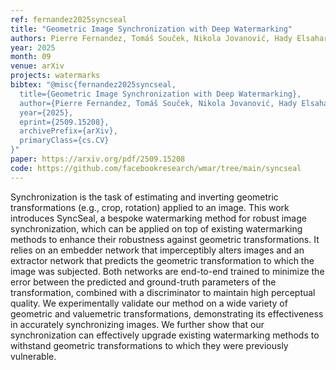 ```yaml
---
ref: fernandez2025syncseal
title: "Geometric Image Synchronization with Deep Watermarking"
authors: Pierre Fernandez, Tomáš Souček, Nikola Jovanović, Hady Elsahar, Sylvestre-Alvise Rebuffi, Valeriu Lacatusu, Tuan Tran, Alexandre Mourachko
year: 2025
month: 09
venue: arXiv
projects: watermarks
bibtex: "@misc{fernandez2025syncseal,
  title={Geometric Image Synchronization with Deep Watermarking},
  author={Pierre Fernandez, Tomáš Souček, Nikola Jovanović, Hady Elsahar, Sylvestre-Alvise Rebuffi, Valeriu Lacatusu, Tuan Tran, Alexandre Mourachko},
  year={2025},
  eprint={2509.15208},
  archivePrefix={arXiv},
  primaryClass={cs.CV}
}"
paper: https://arxiv.org/pdf/2509.15208
code: https://github.com/facebookresearch/wmar/tree/main/syncseal
---
```


Synchronization is the task of estimating and inverting geometric transformations (e.g., crop, rotation) applied to an image. This work introduces SyncSeal, a bespoke watermarking method for robust image synchronization, which can be applied on top of existing watermarking methods to enhance their robustness against geometric transformations. It relies on an embedder network that imperceptibly alters images and an extractor network that predicts the geometric transformation to which the image was subjected. Both networks are end-to-end trained to minimize the error between the predicted and ground-truth parameters of the transformation, combined with a discriminator to maintain high perceptual quality. We experimentally validate our method on a wide variety of geometric and valuemetric transformations, demonstrating its effectiveness in accurately synchronizing images. We further show that our synchronization can effectively upgrade existing watermarking methods to withstand geometric transformations to which they were previously vulnerable.